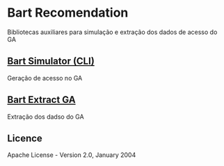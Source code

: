 # Bart Recomendation

Bibliotecas auxiliares para simulação e extração dos dados de acesso do GA


## [Bart Simulator (CLI)](./bart-simulator/README.md)
Geração de acesso no GA

## [Bart Extract GA ](./bart-extract-ga/README.md)
Extração dos dadso do GA

## Licence
Apache License - Version 2.0, January 2004
